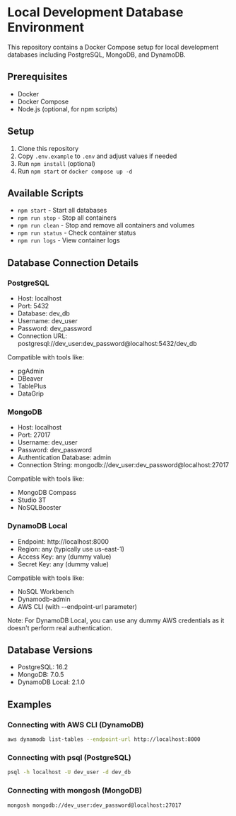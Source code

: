 
# Local Development Database Environment

This repository contains a Docker Compose setup for local development databases including PostgreSQL, MongoDB, and DynamoDB.

## Prerequisites
- Docker
- Docker Compose
- Node.js (optional, for npm scripts)

## Setup
1. Clone this repository
2. Copy `.env.example` to `.env` and adjust values if needed
3. Run `npm install` (optional)
4. Run `npm start` or `docker compose up -d`

## Available Scripts
- `npm start` - Start all databases
- `npm run stop` - Stop all containers
- `npm run clean` - Stop and remove all containers and volumes
- `npm run status` - Check container status
- `npm run logs` - View container logs

## Database Connection Details

### PostgreSQL
- Host: localhost
- Port: 5432
- Database: dev_db
- Username: dev_user
- Password: dev_password
- Connection URL: postgresql://dev_user:dev_password@localhost:5432/dev_db

Compatible with tools like:
- pgAdmin
- DBeaver
- TablePlus
- DataGrip

### MongoDB
- Host: localhost
- Port: 27017
- Username: dev_user
- Password: dev_password
- Authentication Database: admin
- Connection String: mongodb://dev_user:dev_password@localhost:27017

Compatible with tools like:
- MongoDB Compass
- Studio 3T
- NoSQLBooster

### DynamoDB Local
- Endpoint: http://localhost:8000
- Region: any (typically use us-east-1)
- Access Key: any (dummy value)
- Secret Key: any (dummy value)

Compatible with tools like:
- NoSQL Workbench
- Dynamodb-admin
- AWS CLI (with --endpoint-url parameter)

Note: For DynamoDB Local, you can use any dummy AWS credentials as it doesn't perform real authentication.

## Database Versions
- PostgreSQL: 16.2
- MongoDB: 7.0.5
- DynamoDB Local: 2.1.0

## Examples

### Connecting with AWS CLI (DynamoDB)
```bash
aws dynamodb list-tables --endpoint-url http://localhost:8000
```

### Connecting with psql (PostgreSQL)
```bash
psql -h localhost -U dev_user -d dev_db
```

### Connecting with mongosh (MongoDB)
```bash
mongosh mongodb://dev_user:dev_password@localhost:27017
```